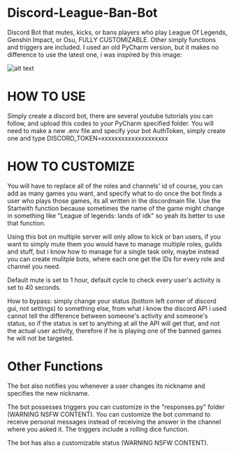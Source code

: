 # Discord-League-Ban-Bot
Discord Bot that mutes, kicks, or bans players who play League Of Legends, Genshin Impact, or Osu, FULLY CUSTOMIZABLE.
Other simply functions and triggers are included.
I used an old PyCharm version, but it makes no difference to use the latest one, i was inspired by this image:

![alt text](https://preview.redd.it/s4vtf394saf81.jpg?width=640&crop=smart&auto=webp&s=08ab633756b0e3ae306f0710760c58ff7d34cfff)


# HOW TO USE
Simply create a discord bot, there are several youtube tutorials you can follow, and upload this codes to your PyCharm specified folder.
You will need to make a new .env file and specify your bot AuthToken, simply create one and type DISCORD_TOKEN=xxxxxxxxxxxxxxxxxxxx

# HOW TO CUSTOMIZE
You will have to replace all of the roles and channels' id of course, you can add as many games you want, and specify what to do once the bot finds a user who plays those games, its all written in the discordmain file. Use the Startwith function because sometimes the name of the game might change in something like "League of legends: lands of idk" so yeah its better to use that function.

Using this bot on multiple server will only allow to kick or ban users, if you want to simply mute them you would have to manage multiple roles, guilds and stuff, but i know how to manage for a single task only, maybe instead you can create mulitple bots, where each one get the IDs for every role and channel you need.

Default mute is set to 1 hour, default cycle to check every user's activity is set to 40 seconds.

How to bypass: simply change your status (bottom left corner of discord gui, not settings) to something else, from what i know the discord API i used cannot tell the difference between someone's activity and someone's status, so if the status is set to anything at all the API will get that, and not the actual user activity, therefore if he is playing one of the banned games he will not be targeted.

# Other Functions
The bot also notifies you whenever a user changes its nickname and specifies the new nickname.

The bot possesses triggers you can customize in the "responses.py" folder (WARNING NSFW CONTENT).
You can customize the bot command to receive personal messages instead of receiving the answer in the channel where you asked it.
The triggers include a rolling dice function.

The bot has also a customizable status (WARNING NSFW CONTENT).
